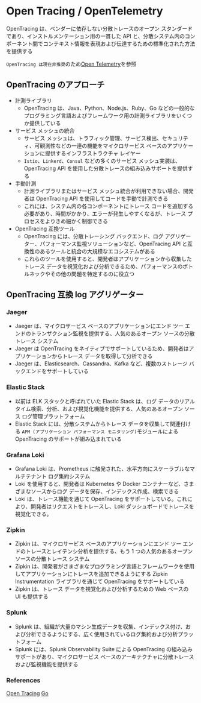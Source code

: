 # Open Tracing / OpenTelemetry

OpenTracing は、ベンダーに依存しない分散トレースのオープン スタンダードであり、インストルメンテーション用の一貫した API と、分散システム内のコンポーネント間でコンテキスト情報を表現および伝達するための標準化された方法を提供する

`OpenTracing は現在非推奨`のため[Open Telemetry](./open-telemetry.md)を参照

## OpenTracing のアプローチ

- 計測ライブラリ
  - OpenTracing は、Java、Python、Node.js、Ruby、Go などの一般的なプログラミング言語およびフレームワーク用の計測ライブラリをいくつか提供している
- サービス メッシュの統合
  - サービス メッシュは、トラフィック管理、サービス検出、セキュリティ、可観測性などの一連の機能をマイクロサービス ベースのアプリケーションに提供するインフラストラクチャ レイヤー
  - `Istio`、`Linkerd`、`Consul` などの多くのサービス メッシュ実装は、OpenTracing API を使用した分散トレースの組み込みサポートを提供する
- 手動計測
  - 計測ライブラリまたはサービス メッシュ統合が利用できない場合、開発者は OpenTracing API を使用してコードを手動で計測できる
  - これには、システム内の各コンポーネントにトレース コードを追加する必要があり、時間がかかり、エラーが発生しやすくなるが、トレース プロセスをよりきめ細かく制御できる
- OpenTracing 互換ツール
  - OpenTracing には、分散トレーシング バックエンド、ログ アグリゲーター、パフォーマンス監視ソリューションなど、OpenTracing API と互換性のあるツールと統合の大規模なエコシステムがある
  - これらのツールを使用すると、開発者はアプリケーションから収集したトレース データを視覚化および分析できるため、パフォーマンスのボトルネックやその他の問題を特定するのに役立つ

## OpenTracing 互換 log アグリゲーター

### Jaeger

- Jaeger は、マイクロサービス ベースのアプリケーションにエンド ツー エンドのトランザクション監視を提供する、人気のあるオープン ソースの分散トレース システム
- Jaeger は OpenTracing をネイティブでサポートしているため、開発者はアプリケーションからトレース データを取得して分析できる
- Jaeger は、Elasticsearch、Cassandra、Kafka など、複数のストレージ バックエンドをサポートしている

### Elastic Stack

- 以前は ELK スタックと呼ばれていた Elastic Stack は、ログ データのリアルタイム検索、分析、および視覚化機能を提供する、人気のあるオープン ソース ログ管理プラットフォーム
- Elastic Stack には、分散システムからトレース データを収集して関連付ける `APM (アプリケーション パフォーマンス モニタリング)`モジュールによる OpenTracing のサポートが組み込まれている

### Grafana Loki

- Grafana Loki は、Prometheus に触発された、水平方向にスケーラブルなマルチテナント ログ集約システム
- Loki を使用すると、開発者は Kubernetes や Docker コンテナーなど、さまざまなソースからログ データを保存、インデックス作成、検索できる
- Loki は、トレース機能を通じて OpenTracing をサポートしている。これにより、開発者はリクエストをトレースし、Loki ダッシュボードでトレースを視覚化できる。

### Zipkin

- Zipkin は、マイクロサービス ベースのアプリケーションにエンド ツー エンドのトレースとレイテンシ分析を提供する、もう 1 つの人気のあるオープンソースの分散トレース システム
- Zipkin は、開発者がさまざまなプログラミング言語とフレームワークを使用してアプリケーションにトレースを追加できるようにする Zipkin Instrumentation ライブラリを通じて OpenTracing をサポートしている
- Zipkin は、トレース データを視覚化および分析するための Web ベースの UI も提供する

### Splunk

- Splunk は、組織が大量のマシン生成データを収集、インデックス付け、および分析できるようにする、広く使用されているログ集約および分析プラットフォーム
- Splunk には、Splunk Observability Suite による OpenTracing の組み込みサポートがあり、マイクロサービス ベースのアーキテクチャに分散トレースおよび監視機能を提供する

### References

[Open Tracing](https://opentracing.io/)
[Go](https://github.com/opentracing/opentracing-go)
